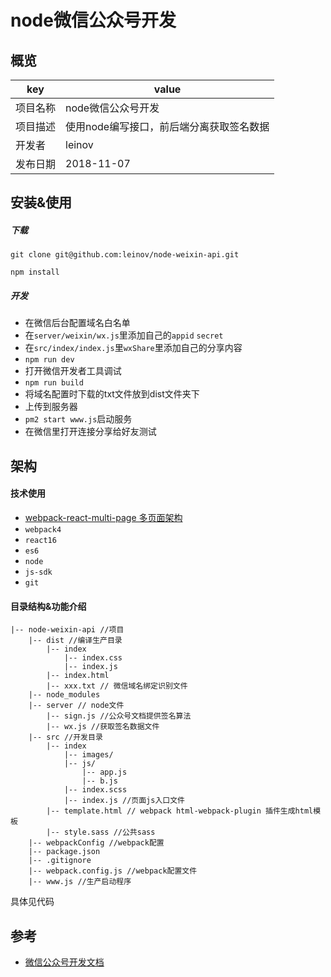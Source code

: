 # node微信公众号开发

## 概览


 key |value
---|---
项目名称 | node微信公众号开发
项目描述|使用node编写接口，前后端分离获取签名数据
开发者 | leinov
发布日期|2018-11-07

## 安装&使用

##### 下载
```
git clone git@github.com:leinov/node-weixin-api.git

npm install
```
##### 开发

* 在微信后台配置域名白名单
* 在```server/weixin/wx.js```里添加自己的```appid``` ```secret```
* 在```src/index/index.js```里```wxShare```里添加自己的分享内容
* ```npm run dev ```
* 打开微信开发者工具调试
* ```npm run build```
* 将域名配置时下载的txt文件放到dist文件夹下
* 上传到服务器
* ```pm2 start www.js```启动服务
* 在微信里打开连接分享给好友测试




## 架构

#### 技术使用
* [webpack-react-multi-page 多页面架构](https://github.com/leinov/webpack-react-multi-page)
* ```webpack4```
* ```react16```
* ```es6```
* ```node ```
* ```js-sdk```
* ```git```

#### 目录结构&功能介绍
```
|-- node-weixin-api //项目
    |-- dist //编译生产目录
        |-- index
            |-- index.css
            |-- index.js
        |-- index.html
        |-- xxx.txt // 微信域名绑定识别文件
    |-- node_modules
    |-- server // node文件
        |-- sign.js //公众号文档提供签名算法
        |-- wx.js //获取签名数据文件
    |-- src //开发目录
        |-- index
            |-- images/
            |-- js/
                |-- app.js
                |-- b.js
            |-- index.scss
            |-- index.js //页面js入口文件
        |-- template.html // webpack html-webpack-plugin 插件生成html模板
        |-- style.sass //公共sass
    |-- webpackConfig //webpack配置
    |-- package.json
    |-- .gitignore
    |-- webpack.config.js //webpack配置文件
    |-- www.js //生产启动程序
```
具体见代码

## 参考
* [微信公众号开发文档](https://mp.weixin.qq.com/wiki?t=resource/res_main&id=mp1421140842)
